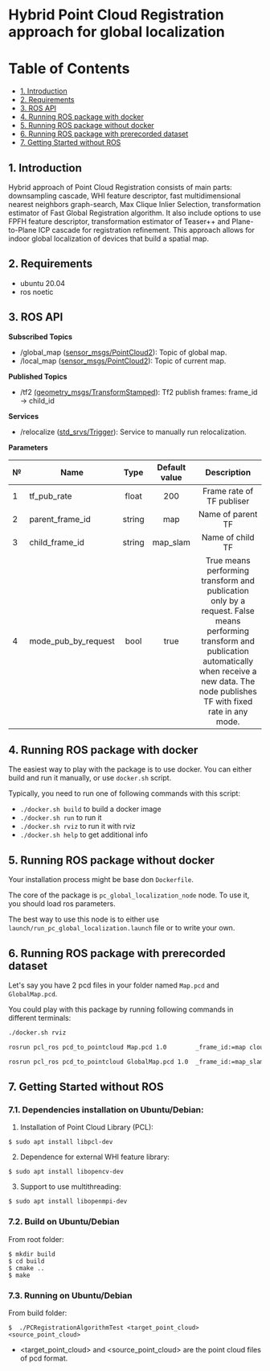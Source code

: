 # Hybrid Point Cloud Registration approach for global localization

# Table of Contents

* [1. Introduction](#1-introduction)
* [2. Requirements](#2-requirements)
* [3. ROS API](#3-ros-api)
* [4. Running ROS package with docker](#4-running-ros-package-with-docker)
* [5. Running ROS package without docker](#5-running-ros-package-without-docker)
* [6. Running ROS package with prerecorded dataset](#5-trying-ros-package-with-prerecorded-dataset)
* [7. Getting Started without ROS](#7-getting-started-without-ros)

## 1. Introduction

Hybrid approach of Point Cloud Registration consists of main parts: downsampling cascade, WHI feature descriptor, fast multidimensional nearest neighbors graph-search, Max Clique Inlier Selection, transformation estimator of Fast Global Registration algorithm. It also include options to use FPFH feature descriptor, transformation estimator of Teaser++ and Plane-to-Plane ICP cascade for registration refinement. This approach allows for indoor global localization of devices that build a spatial map.

## 2. Requirements

- ubuntu 20.04
- ros noetic

## 3. ROS API

**Subscribed Topics**

- /global_map ([sensor_msgs/PointCloud2](http://docs.ros.org/en/noetic/api/sensor_msgs/html/msg/PointCloud2.html)): Topic of global map.
- /local_map ([sensor_msgs/PointCloud2](http://docs.ros.org/en/noetic/api/sensor_msgs/html/msg/PointCloud2.html)): Topic of current map.

**Published Topics**

- /tf2 [(geometry_msgs/TransformStamped](http://docs.ros.org/en/lunar/api/geometry_msgs/html/msg/TransformStamped.html)): Tf2 publish frames: frame_id -> child_id

**Services**

- /relocalize ([std_srvs/Trigger](http://docs.ros.org/en/api/std_srvs/html/srv/Trigger.html)): Service to manually run relocalization.

**Parameters**

| № | Name                | Type   | Default value | Description               |
| - | ------------------- |:------:|:-------------:|:-------------------------:|
| 1 | tf_pub_rate         | float  | 200           | Frame rate of TF publiser |
| 2 | parent_frame_id     | string | map           | Name of parent TF         |
| 3 | child_frame_id      | string | map_slam      | Name of child TF          |
| 4 | mode_pub_by_request | bool   | true          | True means performing transform and publication only by a request. False means performing transform and publication automatically when receive a new data. The node publishes TF with fixed rate in any mode. |

## 4. Running ROS package with docker

The easiest way to play with the package is to use docker. You can either build and run it manually, or use `docker.sh` script.

Typically, you need to run one of following commands with this script:

- `./docker.sh build` to build a docker image
- `./docker.sh run` to run it
- `./docker.sh rviz` to run it with rviz
- `./docker.sh help` to get additional info


## 5. Running ROS package without docker

Your installation process might be base don `Dockerfile`.

The core of the package is `pc_global_localization_node` node. To use it, you should load ros parameters.

The best way to use this node is to either use `launch/run_pc_global_localization.launch` file or to write your own.

## 6. Running ROS package with prerecorded dataset

Let's say you have 2 pcd files in your folder named `Map.pcd` and `GlobalMap.pcd`.

You could play with this package by running following commands in different terminals:

```bash
./docker.sh rviz
```

```bash
rosrun pcl_ros pcd_to_pointcloud Map.pcd 1.0        _frame_id:=map cloud_pcd:=/local_map __name:=my_node2
```

```bash
rosrun pcl_ros pcd_to_pointcloud GlobalMap.pcd 1.0  _frame_id:=map_slam cloud_pcd:=/global_map __name:=my_node1
```

## 7. Getting Started without ROS

### 7.1. Dependencies installation on Ubuntu/Debian:


1) Installation of Point Cloud Library (PCL):
```
$ sudo apt install libpcl-dev
```
2) Dependence for external WHI feature library:
```
$ sudo apt install libopencv-dev
```
3) Support to use multithreading:
```
$ sudo apt install libopenmpi-dev
```

### 7.2. Build on Ubuntu/Debian

From root folder:
```
$ mkdir build 
$ cd build
$ cmake ..
$ make
```
### 7.3. Running on Ubuntu/Debian
From build folder:

```
$  ./PCRegistrationAlgorithmTest <target_point_cloud> <source_point_cloud>
```
* \<target_point_cloud\> and \<source_point_cloud> are the point cloud files of pcd format.
